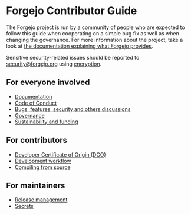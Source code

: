 # Forgejo Contributor Guide

The Forgejo project is run by a community of people who are expected to follow this guide when cooperating on a simple bug fix as well as when changing the governance. For more information about the project, take a look at [the documentation explaining what Forgejo provides](README.md).

Sensitive security-related issues should be reported to [security@forgejo.org](mailto:security@forgejo.org) using [encryption](https://keyoxide.org/security@forgejo.org).

## For everyone involved

- [Documentation](https://forgejo.org/docs/next/)
- [Code of Conduct](https://forgejo.org/docs/next/developer/COC/)
- [Bugs, features, security and others discussions](https://forgejo.org/docs/next/developer/DISCUSSIONS/)
- [Governance](https://forgejo.org/docs/next/developer/GOVERNANCE/)
- [Sustainability and funding](https://codeberg.org/forgejo/sustainability/src/branch/master/README.md)

## For contributors

- [Developer Certificate of Origin (DCO)](https://forgejo.org/docs/next/developer/DCO/)
- [Development workflow](https://forgejo.org/docs/next/developer/WORKFLOW/)
- [Compiling from source](https://forgejo.org/docs/v1.20/developer/from-source/)

## For maintainers

- [Release management](https://forgejo.org/docs/next/developer/RELEASE/)
- [Secrets](https://forgejo.org/docs/next/developer/SECRETS/)
